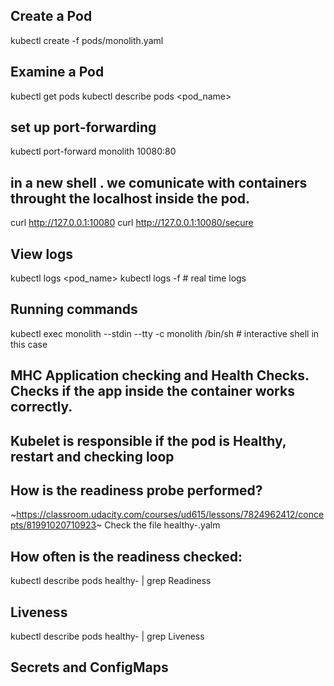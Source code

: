 ## Create a Pod
kubectl create -f pods/monolith.yaml

## Examine a Pod
kubectl get pods
kubectl describe pods <pod_name>

## set up port-forwarding
kubectl port-forward monolith 10080:80

## in a new shell . we comunicate with containers throught the localhost inside the pod.
curl http://127.0.0.1:10080
curl http://127.0.0.1:10080/secure

## View logs
kubectl logs <pod_name>
kubectl logs -f <p-name>  # real time logs

## Running commands
kubectl exec monolith --stdin --tty -c monolith /bin/sh   # interactive shell in this case

## MHC Application checking and Health Checks. Checks if the app inside the container works correctly.
## Kubelet is responsible if the pod is Healthy, restart and checking loop

## How is the readiness probe performed? 
~https://classroom.udacity.com/courses/ud615/lessons/7824962412/concepts/81991020710923~
Check the file healthy-<pod-name>.yalm  

## How often is the readiness checked:
kubectl describe pods healthy-<pod-name> | grep Readiness

## Liveness
kubectl describe pods healthy-<pod-name> | grep Liveness

## Secrets and ConfigMaps












